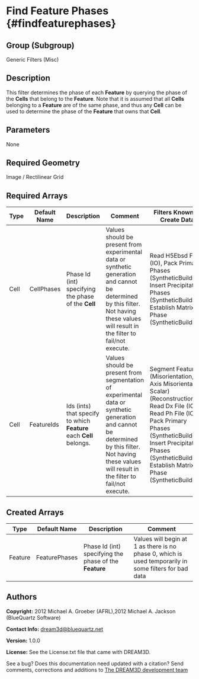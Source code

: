 Find Feature Phases {#findfeaturephases}
==========
## Group (Subgroup) ##
Generic Filters (Misc)

## Description ##
This filter determines the phase of each **Feature** by querying the phase of the **Cells** that belong to the **Feature**.
Note that it is assumed that all **Cells** belonging to a **Feature** are of the same phase, and thus any **Cell** can be used to determine the phase of the **Feature** that owns that **Cell**.

## Parameters ##
None


## Required Geometry ##
Image / Rectilinear Grid

## Required Arrays ##

| Type | Default Name | Description | Comment | Filters Known to Create Data |
|------|--------------|-------------|---------|-----|
| Cell | CellPhases | Phase Id (int) specifying the phase of the **Cell** | Values should be present from experimental data or synthetic generation and cannot be determined by this filter. Not having these values will result in the filter to fail/not execute. | Read H5Ebsd File (IO), Pack Primary Phases (SyntheticBuilding), Insert Precipitate Phases (SyntheticBuilding), Establish Matrix Phase (SyntheticBuilding) |
| Cell | FeatureIds | Ids (ints) that specify to which **Feature** each **Cell** belongs. | Values should be present from segmentation of experimental data or synthetic generation and cannot be determined by this filter. Not having these values will result in the filter to fail/not execute. | Segment Features (Misorientation, C-Axis Misorientation, Scalar) (Reconstruction), Read Dx File (IO), Read Ph File (IO), Pack Primary Phases (SyntheticBuilding), Insert Precipitate Phases (SyntheticBuilding), Establish Matrix Phase (SyntheticBuilding) |


## Created Arrays ##

| Type | Default Name | Description | Comment |
|------|--------------|-------------|---------|
| Feature | FeaturePhases | Phase Id (int) specifying the phase of the **Feature** | Values will begin at 1 as there is no phase 0, which is used temporarily in some filters for bad data|

## Authors ##

**Copyright:** 2012 Michael A. Groeber (AFRL),2012 Michael A. Jackson (BlueQuartz Software)

**Contact Info:** dream3d@bluequartz.net

**Version:** 1.0.0

**License:**  See the License.txt file that came with DREAM3D.




See a bug? Does this documentation need updated with a citation? Send comments, corrections and additions to [The DREAM3D development team](mailto:dream3d@bluequartz.net?subject=Documentation%20Correction)

